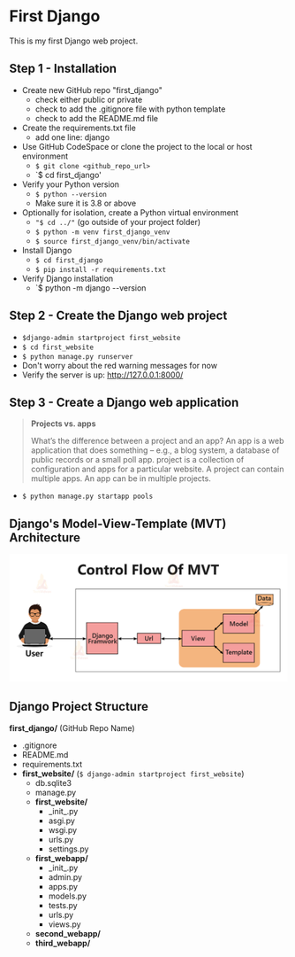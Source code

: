 # First Django 
This is my first Django web project.

## Step 1 - Installation

- Create new GitHub repo "first_django"
  - check either public or private
  - check to add the .gitignore file with python template
  - check to add the README.md file 
- Create the requirements.txt file
  - add one line: django
- Use GitHub CodeSpace or clone the project to the local or host environment
  - `$ git clone <github_repo_url>`
  - `$ cd first_django'
- Verify your Python version
  - `$ python --version`
  - Make sure it is 3.8 or above
- Optionally for isolation, create a Python virtual environment
  - `"$ cd ../"` (go outside of your project folder)
  - `$ python -m venv first_django_venv`
  - `$ source first_django_venv/bin/activate` 
- Install Django
  - `$ cd first_django`
  - `$ pip install -r requirements.txt`
- Verify Django installation
  - `$ python -m django --version

## Step 2 - Create the Django web project

- `$django-admin startproject first_website`
- `$ cd first_website`
- `$ python manage.py runserver`
- Don't worry about the red warning messages for now
- Verify the server is up: http://127.0.0.1:8000/ 
  
## Step 3 - Create a Django web application 

> **Projects vs. apps**
>
> What’s the difference between a project and an app? An app is a web application 
> that does something – e.g., a blog system, a database of public records or a small 
> poll app. project is a collection of configuration and apps for a particular website.
> A project can contain multiple apps. An app can be in multiple projects.

- `$ python manage.py startapp pools`

## Django's Model-View-Template (MVT) Architecture

![](django_mvt.jpg)

## Django Project Structure

**first_django/** (GitHub Repo Name)
- .gitignore
- README.md
- requirements.txt
- **first_website/** (`$ django-admin startproject first_website`)
  - db.sqlite3
  - manage.py
  - **first_website/**
    - \_init\_.py
    - asgi.py
    - wsgi.py
    - urls.py
    - settings.py
  - **first_webapp/**
    - \_init\_.py
    - admin.py
    - apps.py
    - models.py
    - tests.py
    - urls.py
    - views.py
  - **second_webapp/**
  - **third_webapp/**     
